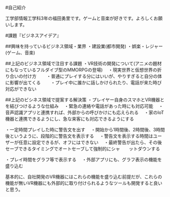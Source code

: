 #自己紹介

工学部情報工学科3年の福田勇里です。ゲームと音楽が好きです。よろしくお願いします。

#課題『ビジネスアイデア』

##興味を持っているビジネス領域・業界
・建設業(都市開発)
・娯楽・レジャー(ゲーム、音楽)

##上記のビジネス領域で注目する課題
・VR技術の開発について(アニメの題材にもなっているフルダイブ型のMMORPGの登場)
　・現実世界と仮想世界の折り合いの付け方
　　・普通にプレイする分にはいいが、やりすぎると自分の体に影響が出てくる
　　・プレイ中に誰かに話しかけられたり、電話が来た時び対応ができない

##上記のビシネス領域で提案する解決策
・プレイヤー自身のスマホとVR機器とを結びつけるような仕組み
　・緊急の連絡や電話があった時にも対応可能
　・音声認識アプリと連携すれば、外部からの呼びかけにも応えられる
　・家のIoT機器と連携できるようにし、急な来客にも対応できるようにする

・一定時間プレイした時に警告文を出す
　・開始から1時間後、2時間後、3時間後というように、段階的に警告文を表示する
　・警告文を表示する時間はユーザーが任意に設定できるが、オフにはできない
　・最終警告が出たら、その後セーブできるタイミングでオートセーブして強制的にシャ　　ットダウンする

・プレイ時間をグラフ等で表示する
　・外部アプリにも、グラフ表示の機能を盛り込む

基本的に、自社開発のVR機器にはこれらの機能を盛り込む前提だが、これらの機能が無いVR機器にも外部的に取り付けられるようなツールも開発すると良いと思う。

